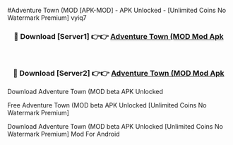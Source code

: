 #Adventure Town (MOD [APK-MOD] - APK Unlocked - [Unlimited Coins No Watermark Premium] vyiq7



<div align="center">

<h3>🔴 Download [Server1] 👉👉 <a href="https://momento.my/?title=Adventure_Town_(MOD">Adventure Town (MOD Mod Apk</a></h3><br>

<h3>🔴 Download [Server2] 👉👉 <a href="https://momento.my/?title=Adventure_Town_(MOD">Adventure Town (MOD Mod Apk</a></h3>
</div>



Download Adventure Town (MOD beta APK Unlocked

Free Adventure Town (MOD beta APK Unlocked [Unlimited Coins No Watermark Premium]

Download Adventure Town (MOD beta APK Unlocked [Unlimited Coins No Watermark Premium] Mod For Android

